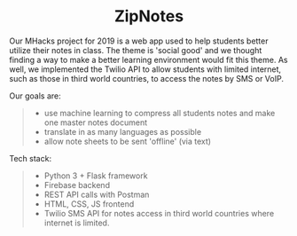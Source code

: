 # <center> ZipNotes </center>

Our MHacks project for 2019 is a web app used to help students better utilize their notes in class. The theme is 'social good' and we thought finding a way to make a better learning environment would fit this theme. As well, we implemented the Twilio API to allow students with limited internet, such as those in third world countries, to access the notes by SMS or VoIP.

Our goals are:

> -   use machine learning to compress all students notes and make one master notes document
> -   translate in as many languages as possible
> -   allow note sheets to be sent 'offline' (via text)

Tech stack:

> -   Python 3 + Flask framework
> -   Firebase backend
> -   REST API calls with Postman
> -   HTML, CSS, JS frontend
> -   Twilio SMS API for notes access in third world countries where internet is limited.
